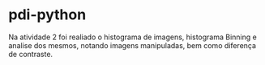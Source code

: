 # pdi-python

Na atividade 2 foi realiado o histograma de imagens, histograma Binning e analise dos mesmos, notando imagens manipuladas, bem como diferença de contraste.
